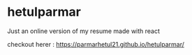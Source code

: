 # hetulparmar
Just an online version of my resume made with react

checkout herer : https://parmarhetul21.github.io/hetulparmar/
